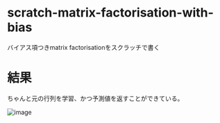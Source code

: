 # scratch-matrix-factorisation-with-bias
バイアス項つきmatrix factorisationをスクラッチで書く

# 結果

ちゃんと元の行列を学習、かつ予測値を返すことができている。

![image](https://user-images.githubusercontent.com/29496312/58441942-55820900-8121-11e9-80bd-54a67ed97020.png)
